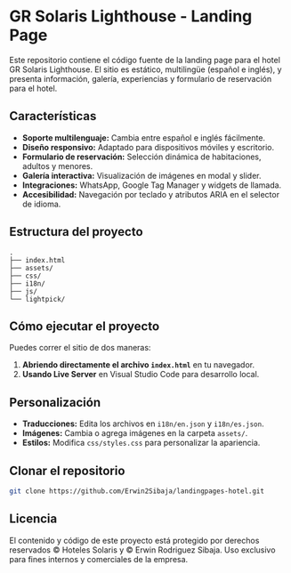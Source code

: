 # GR Solaris Lighthouse - Landing Page

Este repositorio contiene el código fuente de la landing page para el hotel GR Solaris Lighthouse. El sitio es estático, multilingüe (español e inglés), y presenta información, galería, experiencias y formulario de reservación para el hotel.

## Características

- **Soporte multilenguaje:** Cambia entre español e inglés fácilmente.
- **Diseño responsivo:** Adaptado para dispositivos móviles y escritorio.
- **Formulario de reservación:** Selección dinámica de habitaciones, adultos y menores.
- **Galería interactiva:** Visualización de imágenes en modal y slider.
- **Integraciones:** WhatsApp, Google Tag Manager y widgets de llamada.
- **Accesibilidad:** Navegación por teclado y atributos ARIA en el selector de idioma.

## Estructura del proyecto

```
.
├── index.html
├── assets/
├── css/
├── i18n/
├── js/
└── lightpick/
```

## Cómo ejecutar el proyecto

Puedes correr el sitio de dos maneras:

1. **Abriendo directamente el archivo `index.html`** en tu navegador.
2. **Usando Live Server** en Visual Studio Code para desarrollo local.

## Personalización

- **Traducciones:** Edita los archivos en `i18n/en.json` y `i18n/es.json`.
- **Imágenes:** Cambia o agrega imágenes en la carpeta `assets/`.
- **Estilos:** Modifica `css/styles.css` para personalizar la apariencia.

## Clonar el repositorio

```sh
git clone https://github.com/Erwin2Sibaja/landingpages-hotel.git
```

## Licencia

El contenido y código de este proyecto está protegido por derechos reservados © Hoteles Solaris y © Erwin Rodriguez Sibaja. Uso exclusivo para fines internos y comerciales de la empresa.
